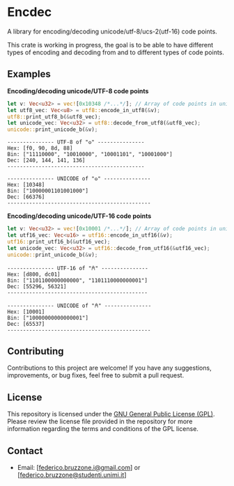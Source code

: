 # Encdec

A library for encoding/decoding unicode/utf-8/ucs-2(utf-16) code points.

This crate is working in progress, the goal is to be able to have different types of encoding and decoding from and to different types of code points.

## Examples

**Encoding/decoding unicode/UTF-8 code points**

```rust
let v: Vec<u32> = vec![0x10348 /*...*/]; // Array of code points in unicode
let utf8_vec: Vec<u8> = utf8::encode_in_utf8(&v);
utf8::print_utf8_b(&utf8_vec);
let unicode_vec: Vec<u32> = utf8::decode_from_utf8(&utf8_vec);
unicode::print_unicode_b(&v);
```

```shell
--------------- UTF-8 of "𐍈" ---------------
Hex: [f0, 90, 8d, 88]
Bin: ["11110000", "10010000", "10001101", "10001000"]
Dec: [240, 144, 141, 136]
--------------------------------------------

--------------- UNICODE of "𐍈" ---------------
Hex: [10348]
Bin: ["10000001101001000"]
Dec: [66376]
----------------------------------------------
```

**Encoding/decoding unicode/UTF-16 code points**

```rust
let v: Vec<u32> = vec![0x10001 /*...*/]; // Array of code points in unicode
let utf16_vec: Vec<u16> = utf16::encode_in_utf16(&v);
utf16::print_utf16_b(&utf16_vec);
let unicode_vec: Vec<u32> = utf16::decode_from_utf16(&utf16_vec);
unicode::print_unicode_b(&v);
```

```shell
--------------- UTF-16 of "𐀁" ---------------
Hex: [d800, dc01]
Bin: ["1101100000000000", "1101110000000001"]
Dec: [55296, 56321]
---------------------------------------------

--------------- UNICODE of "𐀁" ---------------
Hex: [10001]
Bin: ["10000000000000001"]
Dec: [65537]
----------------------------------------------
```

## Contributing

Contributions to this project are welcome! If you have any suggestions, improvements, or bug fixes, feel free to submit a pull request.

## License

This repository is licensed under the [GNU General Public License (GPL)](https://www.gnu.org/licenses/gpl-3.0.html). Please review the license file provided in the repository for more information regarding the terms and conditions of the GPL license.

## Contact

- Email: [federico.bruzzone.i@gmail.com] or [federico.bruzzone@studenti.unimi.it]

